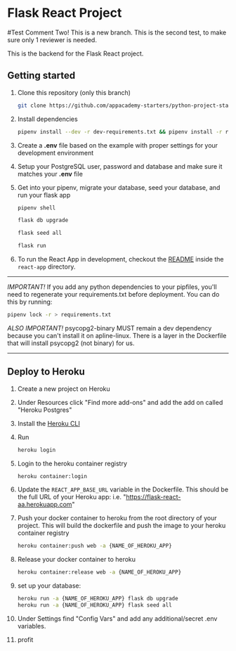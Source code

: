 # Flask React Project

#Test Comment Two! This is a new branch. 
This is the second test,  to make sure only 1 reviewer is needed.

This is the backend for the Flask React project.

## Getting started

1. Clone this repository (only this branch)

   ```bash
   git clone https://github.com/appacademy-starters/python-project-starter.git
   ```

2. Install dependencies

   ```bash
   pipenv install --dev -r dev-requirements.txt && pipenv install -r requirements.txt
   ```

3. Create a **.env** file based on the example with proper settings for your
   development environment
4. Setup your PostgreSQL user, password and database and make sure it matches your **.env** file

5. Get into your pipenv, migrate your database, seed your database, and run your flask app

   ```bash
   pipenv shell
   ```

   ```bash
   flask db upgrade
   ```

   ```bash
   flask seed all
   ```

   ```bash
   flask run
   ```

6. To run the React App in development, checkout the [README](./react-app/README.md) inside the `react-app` directory.

---

_IMPORTANT!_
If you add any python dependencies to your pipfiles, you'll need to regenerate your requirements.txt before deployment.
You can do this by running:

```bash
pipenv lock -r > requirements.txt
```

_ALSO IMPORTANT!_
psycopg2-binary MUST remain a dev dependency because you can't install it on apline-linux.
There is a layer in the Dockerfile that will install psycopg2 (not binary) for us.

---

## Deploy to Heroku

1. Create a new project on Heroku
2. Under Resources click "Find more add-ons" and add the add on called "Heroku Postgres"
3. Install the [Heroku CLI](https://devcenter.heroku.com/articles/heroku-command-line)
4. Run

   ```bash
   heroku login
   ```

5. Login to the heroku container registry

   ```bash
   heroku container:login
   ```

6. Update the `REACT_APP_BASE_URL` variable in the Dockerfile.
   This should be the full URL of your Heroku app: i.e. "https://flask-react-aa.herokuapp.com"
7. Push your docker container to heroku from the root directory of your project.
   This will build the dockerfile and push the image to your heroku container registry

   ```bash
   heroku container:push web -a {NAME_OF_HEROKU_APP}
   ```

8. Release your docker container to heroku

   ```bash
   heroku container:release web -a {NAME_OF_HEROKU_APP}
   ```

9. set up your database:

   ```bash
   heroku run -a {NAME_OF_HEROKU_APP} flask db upgrade
   heroku run -a {NAME_OF_HEROKU_APP} flask seed all
   ```

10. Under Settings find "Config Vars" and add any additional/secret .env variables.

11. profit
